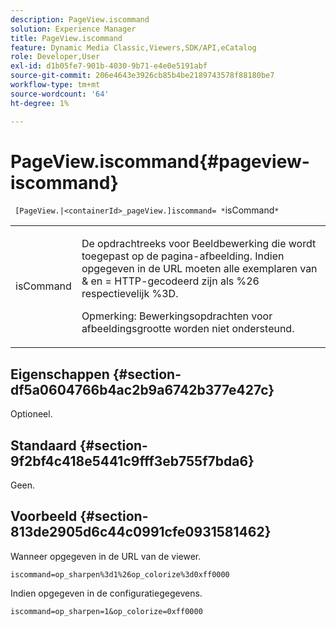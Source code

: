 ```yaml
---
description: PageView.iscommand
solution: Experience Manager
title: PageView.iscommand
feature: Dynamic Media Classic,Viewers,SDK/API,eCatalog
role: Developer,User
exl-id: d1b05fe7-901b-4030-9b71-e4e0e5191abf
source-git-commit: 206e4643e3926cb85b4be2189743578f88180be7
workflow-type: tm+mt
source-wordcount: '64'
ht-degree: 1%

---
```


# PageView.iscommand{#pageview-iscommand}

` [PageView.|<containerId>_pageView.]iscommand= *`isCommand`*`

<table id="table_9E7BB12BF371419F88DD4D24EF04632C"> 
 <tbody> 
  <tr> 
   <td colname="col1"> <p> <span class="codeph"><span class="varname"> isCommand</span></span> </p> </td> 
   <td colname="col2"> <p> De opdrachtreeks voor Beeldbewerking die wordt toegepast op de pagina-afbeelding. Indien opgegeven in de URL moeten alle exemplaren van <span class="codeph"> &amp;</span> en <span class="codeph"> =</span> HTTP-gecodeerd zijn als <span class="codeph"> %26</span> respectievelijk <span class="codeph"> %3D</span>. </p> <p> <p>Opmerking:  Bewerkingsopdrachten voor afbeeldingsgrootte worden niet ondersteund. </p> </p> </td> 
  </tr> 
 </tbody> 
</table>

## Eigenschappen {#section-df5a0604766b4ac2b9a6742b377e427c}

Optioneel.

## Standaard {#section-9f2bf4c418e5441c9fff3eb755f7bda6}

Geen.

## Voorbeeld {#section-813de2905d6c44c0991cfe0931581462}

Wanneer opgegeven in de URL van de viewer.

`iscommand=op_sharpen%3d1%26op_colorize%3d0xff0000`

Indien opgegeven in de configuratiegegevens.

`iscommand=op_sharpen=1&op_colorize=0xff0000`
